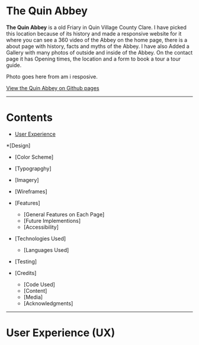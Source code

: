 # The Quin Abbey 
**The Quin Abbey** is a old Friary in Quin Village County Clare. I have picked this location because of its history and made a responsive website for it where you can see a 360 video of the Abbey on the home page, there is a about page with history, facts and myths of the Abbey. I have also Added a Gallery with many photos of outside and inside of the Abbey. On the contact page it has Opening times, the location and a form to book a tour a tour guide.

Photo goes here from am i resposive.


 [View the Quin Abbey on Github pages](https://dylanp400.github.io/Quin-abby/index.html)

___ 


# Contents
* [User Experience](#User-Experience-(UX))

*[Design]
  * [Color Scheme]
  * [Typograpghy]
  * [Imagery]
  * [Wireframes]

* [Features]
  * [General Features on Each Page]
  * [Future Implementions] 
  * [Accessibility]

* [Technologies Used]
  * [Languages Used] 

* [Testing] 

* [Credits]
  * [Code Used] 
  * [Content]
  * [Media]
  * [Acknowledgments]  



___

# User Experience (UX)